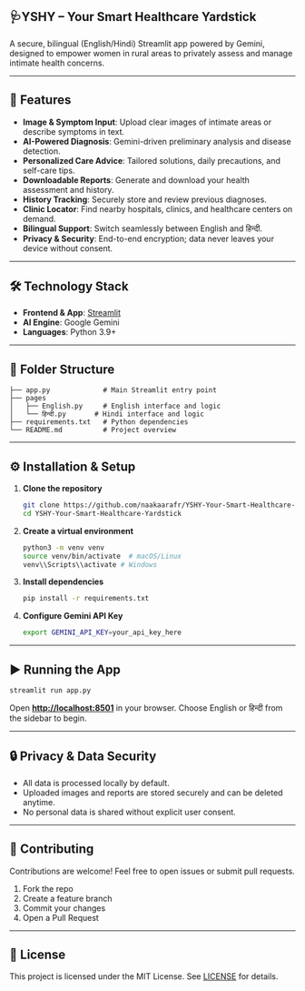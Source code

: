 ## 🩺YSHY – Your Smart Healthcare Yardstick

A secure, bilingual (English/Hindi) Streamlit app powered by Gemini, designed to empower women in rural areas to privately assess and manage intimate health concerns.

---

## 🚀 Features

* **Image & Symptom Input**: Upload clear images of intimate areas or describe symptoms in text.
* **AI-Powered Diagnosis**: Gemini-driven preliminary analysis and disease detection.
* **Personalized Care Advice**: Tailored solutions, daily precautions, and self-care tips.
* **Downloadable Reports**: Generate and download your health assessment and history.
* **History Tracking**: Securely store and review previous diagnoses.
* **Clinic Locator**: Find nearby hospitals, clinics, and healthcare centers on demand.
* **Bilingual Support**: Switch seamlessly between English and हिन्दी.
* **Privacy & Security**: End-to-end encryption; data never leaves your device without consent.

---

## 🛠️ Technology Stack

* **Frontend & App**: [Streamlit](https://streamlit.io/)
* **AI Engine**: Google Gemini
* **Languages**: Python 3.9+

---

## 📂 Folder Structure

```
├── app.py             # Main Streamlit entry point
├── pages
│   ├── English.py     # English interface and logic
│   └── हिन्दी.py       # Hindi interface and logic
├── requirements.txt   # Python dependencies
└── README.md          # Project overview
```

---

## ⚙️ Installation & Setup

1. **Clone the repository**

   ```bash
   git clone https://github.com/naakaarafr/YSHY-Your-Smart-Healthcare-Yardstick.git
   cd YSHY-Your-Smart-Healthcare-Yardstick
   ```
2. **Create a virtual environment**

   ```bash
   python3 -m venv venv
   source venv/bin/activate  # macOS/Linux
   venv\\Scripts\\activate # Windows
   ```
3. **Install dependencies**

   ```bash
   pip install -r requirements.txt
   ```
4. **Configure Gemini API Key**

   ```bash
   export GEMINI_API_KEY=your_api_key_here
   ```

---

## ▶️ Running the App

```bash
streamlit run app.py
```

Open **[http://localhost:8501](http://localhost:8501)** in your browser. Choose English or हिन्दी from the sidebar to begin.

---

## 🔒 Privacy & Data Security

* All data is processed locally by default.
* Uploaded images and reports are stored securely and can be deleted anytime.
* No personal data is shared without explicit user consent.

---

## 🤝 Contributing

Contributions are welcome! Feel free to open issues or submit pull requests.

1. Fork the repo
2. Create a feature branch
3. Commit your changes
4. Open a Pull Request

---

## 📄 License

This project is licensed under the MIT License. See [LICENSE](LICENSE) for details.
